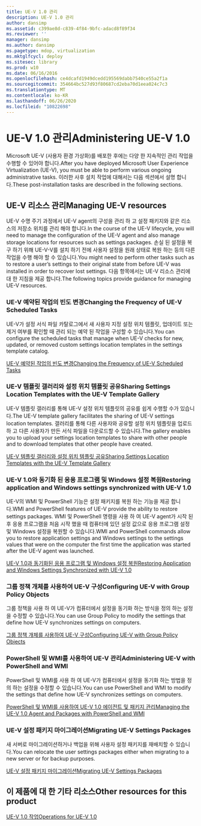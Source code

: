 ```yaml
---
title: UE-V 1.0 관리
description: UE-V 1.0 관리
author: dansimp
ms.assetid: c399ae8d-c839-4f84-9bfc-adacd8f89f34
ms.reviewer: ''
manager: dansimp
ms.author: dansimp
ms.pagetype: mdop, virtualization
ms.mktglfcycl: deploy
ms.sitesec: library
ms.prod: w10
ms.date: 06/16/2016
ms.openlocfilehash: ce4dcafd1949dcedd195569dabb7540ce55a2f1a
ms.sourcegitcommit: 354664bc527d93f80687cd2eba70d1eea024c7c3
ms.translationtype: MT
ms.contentlocale: ko-KR
ms.lasthandoff: 06/26/2020
ms.locfileid: "10822698"
---
```

# <span data-ttu-id="7af15-103">UE-V 1.0 관리</span><span class="sxs-lookup"><span data-stu-id="7af15-103">Administering UE-V 1.0</span></span>


<span data-ttu-id="7af15-104">Microsoft UE-V (사용자 환경 가상화)를 배포한 후에는 다양 한 지속적인 관리 작업을 수행할 수 있어야 합니다.</span><span class="sxs-lookup"><span data-stu-id="7af15-104">After you have deployed Microsoft User Experience Virtualization (UE-V), you must be able to perform various ongoing administrative tasks.</span></span> <span data-ttu-id="7af15-105">이러한 사후 설치 작업에 대해서는 다음 섹션에서 설명 합니다.</span><span class="sxs-lookup"><span data-stu-id="7af15-105">These post-installation tasks are described in the following sections.</span></span>

## <span data-ttu-id="7af15-106">UE-V 리소스 관리</span><span class="sxs-lookup"><span data-stu-id="7af15-106">Managing UE-V resources</span></span>


<span data-ttu-id="7af15-107">UE-V 수명 주기 과정에서 UE-V agent의 구성을 관리 하 고 설정 패키지와 같은 리소스의 저장소 위치를 관리 해야 합니다.</span><span class="sxs-lookup"><span data-stu-id="7af15-107">In the course of the UE-V lifecycle, you will need to manage the configuration of the UE-V agent and also manage storage locations for resources such as settings packages.</span></span> <span data-ttu-id="7af15-108">손실 된 설정을 복구 하기 위해 UE-V-V를 설치 하기 전에 사용자 설정을 원래 상태로 복원 하는 등의 다른 작업을 수행 해야 할 수 있습니다.</span><span class="sxs-lookup"><span data-stu-id="7af15-108">You might need to perform other tasks such as to restore a user’s settings to their original state from before UE-V was installed in order to recover lost settings.</span></span> <span data-ttu-id="7af15-109">다음 항목에서는 UE-V 리소스 관리에 대 한 지침을 제공 합니다.</span><span class="sxs-lookup"><span data-stu-id="7af15-109">The following topics provide guidance for managing UE-V resources.</span></span>

### <span data-ttu-id="7af15-110">UE-V 예약된 작업의 빈도 변경</span><span class="sxs-lookup"><span data-stu-id="7af15-110">Changing the Frequency of UE-V Scheduled Tasks</span></span>

<span data-ttu-id="7af15-111">UE-V가 설정 서식 파일 카탈로그에서 새 사용자 지정 설정 위치 템플릿, 업데이트 또는 제거 여부를 확인할 때 관리 되는 예약 된 작업을 구성할 수 있습니다.</span><span class="sxs-lookup"><span data-stu-id="7af15-111">You can configure the scheduled tasks that manage when UE-V checks for new, updated, or removed custom settings location templates in the settings template catalog.</span></span>

[<span data-ttu-id="7af15-112">UE-V 예약된 작업의 빈도 변경</span><span class="sxs-lookup"><span data-stu-id="7af15-112">Changing the Frequency of UE-V Scheduled Tasks</span></span>](changing-the-frequency-of-ue-v-scheduled-tasks.md)

### <a href="" id="sharing-settings-location-templates-with-the-ue-v-template-gallery-"></a><span data-ttu-id="7af15-113">UE-V 템플릿 갤러리와 설정 위치 템플릿 공유</span><span class="sxs-lookup"><span data-stu-id="7af15-113">Sharing Settings Location Templates with the UE-V Template Gallery</span></span>

<span data-ttu-id="7af15-114">UE-V 템플릿 갤러리를 통해 UE-V 설정 위치 템플릿의 공유를 쉽게 수행할 수가 있습니다.</span><span class="sxs-lookup"><span data-stu-id="7af15-114">The UE-V template gallery facilitates the sharing of UE-V settings location templates.</span></span> <span data-ttu-id="7af15-115">갤러리를 통해 다른 사용자와 공유할 설정 위치 템플릿을 업로드 하 고 다른 사용자가 만든 서식 파일을 다운로드할 수 있습니다.</span><span class="sxs-lookup"><span data-stu-id="7af15-115">The gallery enables you to upload your settings location templates to share with other people and to download templates that other people have created.</span></span>

[<span data-ttu-id="7af15-116">UE-V 템플릿 갤러리와 설정 위치 템플릿 공유</span><span class="sxs-lookup"><span data-stu-id="7af15-116">Sharing Settings Location Templates with the UE-V Template Gallery</span></span>](sharing-settings-location-templates-with-the-ue-v-template-gallery.md)

### <span data-ttu-id="7af15-117">UE-V 1.0와 동기화 된 응용 프로그램 및 Windows 설정 복원</span><span class="sxs-lookup"><span data-stu-id="7af15-117">Restoring application and Windows settings synchronized with UE-V 1.0</span></span>

<span data-ttu-id="7af15-118">UE-V의 WMI 및 PowerShell 기능은 설정 패키지를 복원 하는 기능을 제공 합니다.</span><span class="sxs-lookup"><span data-stu-id="7af15-118">WMI and PowerShell features of UE-V provide the ability to restore settings packages.</span></span> <span data-ttu-id="7af15-119">WMI 및 PowerShell 명령을 사용 하 여 UE-V agent가 시작 된 후 응용 프로그램을 처음 시작 했을 때 컴퓨터에 있던 설정 값으로 응용 프로그램 설정 및 Windows 설정을 복원할 수 있습니다.</span><span class="sxs-lookup"><span data-stu-id="7af15-119">WMI and PowerShell commands allow you to restore application settings and Windows settings to the settings values that were on the computer the first time the application was started after the UE-V agent was launched.</span></span>

[<span data-ttu-id="7af15-120">UE-V 1.0과 동기화된 응용 프로그램 및 Windows 설정 복원</span><span class="sxs-lookup"><span data-stu-id="7af15-120">Restoring Application and Windows Settings Synchronized with UE-V 1.0</span></span>](restoring-application-and-windows-settings-synchronized-with-ue-v-10.md)

### <span data-ttu-id="7af15-121">그룹 정책 개체를 사용하여 UE-V 구성</span><span class="sxs-lookup"><span data-stu-id="7af15-121">Configuring UE-V with Group Policy Objects</span></span>

<span data-ttu-id="7af15-122">그룹 정책을 사용 하 여 UE-V가 컴퓨터에서 설정을 동기화 하는 방식을 정의 하는 설정을 수정할 수 있습니다.</span><span class="sxs-lookup"><span data-stu-id="7af15-122">You can use Group Policy to modify the settings that define how UE-V synchronizes settings on computers.</span></span>

[<span data-ttu-id="7af15-123">그룹 정책 개체를 사용하여 UE-V 구성</span><span class="sxs-lookup"><span data-stu-id="7af15-123">Configuring UE-V with Group Policy Objects</span></span>](configuring-ue-v-with-group-policy-objects.md)

### <span data-ttu-id="7af15-124">PowerShell 및 WMI를 사용하여 UE-V 관리</span><span class="sxs-lookup"><span data-stu-id="7af15-124">Administering UE-V with PowerShell and WMI</span></span>

<span data-ttu-id="7af15-125">PowerShell 및 WMI를 사용 하 여 UE-V가 컴퓨터에서 설정을 동기화 하는 방법을 정의 하는 설정을 수정할 수 있습니다.</span><span class="sxs-lookup"><span data-stu-id="7af15-125">You can use PowerShell and WMI to modify the settings that define how UE-V synchronizes settings on computers.</span></span>

[<span data-ttu-id="7af15-126">PowerShell 및 WMI를 사용하여 UE-V 1.0 에이전트 및 패키지 관리</span><span class="sxs-lookup"><span data-stu-id="7af15-126">Managing the UE-V 1.0 Agent and Packages with PowerShell and WMI</span></span>](managing-the-ue-v-10-agent-and-packages-with-powershell-and-wmi.md)

### <span data-ttu-id="7af15-127">UE-V 설정 패키지 마이그레이션</span><span class="sxs-lookup"><span data-stu-id="7af15-127">Migrating UE-V Settings Packages</span></span>

<span data-ttu-id="7af15-128">새 서버로 마이그레이션하거나 백업을 위해 사용자 설정 패키지를 재배치할 수 있습니다.</span><span class="sxs-lookup"><span data-stu-id="7af15-128">You can relocate the user settings packages either when migrating to a new server or for backup purposes.</span></span>

[<span data-ttu-id="7af15-129">UE-V 설정 패키지 마이그레이션</span><span class="sxs-lookup"><span data-stu-id="7af15-129">Migrating UE-V Settings Packages</span></span>](migrating-ue-v-settings-packages.md)

## <span data-ttu-id="7af15-130">이 제품에 대 한 기타 리소스</span><span class="sxs-lookup"><span data-stu-id="7af15-130">Other resources for this product</span></span>


[<span data-ttu-id="7af15-131">UE-V 1.0 작업</span><span class="sxs-lookup"><span data-stu-id="7af15-131">Operations for UE-V 1.0</span></span>](operations-for-ue-v-10.md)

 

 





